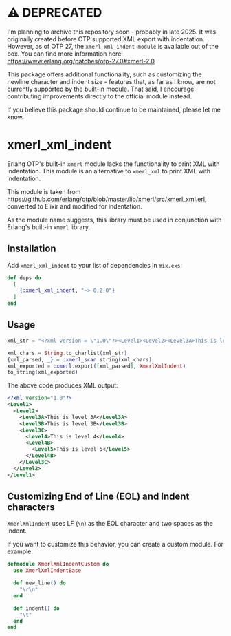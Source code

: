 # ⚠️ DEPRECATED

I'm planning to archive this repository soon - probably in late 2025. It was originally created before OTP supported XML export with indentation. However, as of OTP 27, the `xmerl_xml_indent module` is available out of the box. You can find more information here: https://www.erlang.org/patches/otp-27.0#xmerl-2.0

This package offers additional functionality, such as customizing the newline character and indent size - features that, as far as I know, are not currently supported by the built-in module. That said, I encourage contributing improvements directly to the official module instead.

If you believe this package should continue to be maintained, please let me know.

# xmerl_xml_indent

Erlang OTP's built-in `xmerl` module lacks the functionality to print XML with indentation. This module is an alternative to `xmerl_xml` to print XML with indentation.

This module is taken from https://github.com/erlang/otp/blob/master/lib/xmerl/src/xmerl_xml.erl, converted to Elixir and modified for indentation.

As the module name suggests, this library must be used in conjunction with Erlang's built-in `xmerl` library.

## Installation

Add `xmerl_xml_indent` to your list of dependencies in `mix.exs`:

```elixir
def deps do
  [
    {:xmerl_xml_indent, "~> 0.2.0"}
  ]
end
```

## Usage

```elixir
xml_str = "<?xml version = \"1.0\"?><Level1><Level2><Level3A>This is level 3</Level3A><Level3B>This is level 3B</Level3B><Level3C><Level4>This is level 4</Level4><Level4B><Level5>This is level 5</Level5></Level4B></Level3C></Level2></Level1>"

xml_chars = String.to_charlist(xml_str)
{xml_parsed, _} = :xmerl_scan.string(xml_chars)
xml_exported = :xmerl.export([xml_parsed], XmerlXmlIndent)
to_string(xml_exported)
```

The above code produces XML output:

```xml
<?xml version="1.0"?>
<Level1>
  <Level2>
    <Level3A>This is level 3A</Level3A>
    <Level3B>This is level 3B</Level3B>
    <Level3C>
      <Level4>This is level 4</Level4>
      <Level4B>
        <Level5>This is level 5</Level5>
      </Level4B>
    </Level3C>
  </Level2>
</Level1>
```

## Customizing End of Line (EOL) and Indent characters

`XmerlXmlIndent` uses LF (`\n`) as the EOL character and two spaces as the indent.

If you want to customize this behavior, you can create a custom module. For example:

```elixir
defmodule XmerlXmlIndentCustom do
  use XmerlXmlIndentBase

  def new_line() do
    "\r\n"
  end

  def indent() do
    "\t"
  end
end
```
